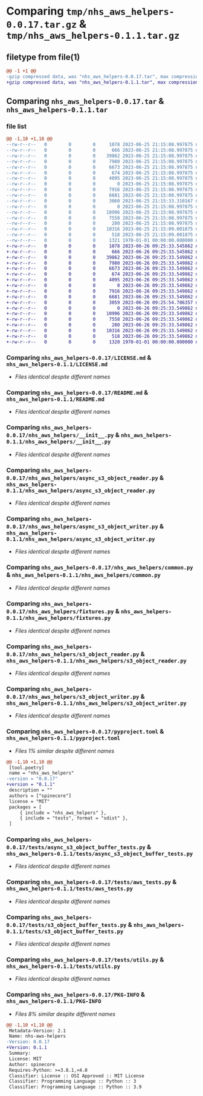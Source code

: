 # Comparing `tmp/nhs_aws_helpers-0.0.17.tar.gz` & `tmp/nhs_aws_helpers-0.1.1.tar.gz`

## filetype from file(1)

```diff
@@ -1 +1 @@
-gzip compressed data, was "nhs_aws_helpers-0.0.17.tar", max compression
+gzip compressed data, was "nhs_aws_helpers-0.1.1.tar", max compression
```

## Comparing `nhs_aws_helpers-0.0.17.tar` & `nhs_aws_helpers-0.1.1.tar`

### file list

```diff
@@ -1,18 +1,18 @@
--rw-r--r--   0        0        0     1078 2023-06-25 21:15:08.997875 nhs_aws_helpers-0.0.17/LICENSE.md
--rw-r--r--   0        0        0      666 2023-06-25 21:15:08.997875 nhs_aws_helpers-0.0.17/README.md
--rw-r--r--   0        0        0    39862 2023-06-25 21:15:08.997875 nhs_aws_helpers-0.0.17/nhs_aws_helpers/__init__.py
--rw-r--r--   0        0        0     7980 2023-06-25 21:15:08.997875 nhs_aws_helpers-0.0.17/nhs_aws_helpers/async_s3_object_reader.py
--rw-r--r--   0        0        0     6673 2023-06-25 21:15:08.997875 nhs_aws_helpers-0.0.17/nhs_aws_helpers/async_s3_object_writer.py
--rw-r--r--   0        0        0      674 2023-06-25 21:15:08.997875 nhs_aws_helpers-0.0.17/nhs_aws_helpers/common.py
--rw-r--r--   0        0        0     4095 2023-06-25 21:15:08.997875 nhs_aws_helpers-0.0.17/nhs_aws_helpers/fixtures.py
--rw-r--r--   0        0        0        0 2023-06-25 21:15:08.997875 nhs_aws_helpers-0.0.17/nhs_aws_helpers/py.typed
--rw-r--r--   0        0        0     7916 2023-06-25 21:15:08.997875 nhs_aws_helpers-0.0.17/nhs_aws_helpers/s3_object_reader.py
--rw-r--r--   0        0        0     6681 2023-06-25 21:15:08.997875 nhs_aws_helpers-0.0.17/nhs_aws_helpers/s3_object_writer.py
--rw-r--r--   0        0        0     3060 2023-06-25 21:15:33.310167 nhs_aws_helpers-0.0.17/pyproject.toml
--rw-r--r--   0        0        0        0 2023-06-25 21:15:08.997875 nhs_aws_helpers-0.0.17/tests/__init__.py
--rw-r--r--   0        0        0    10996 2023-06-25 21:15:08.997875 nhs_aws_helpers-0.0.17/tests/async_s3_object_buffer_tests.py
--rw-r--r--   0        0        0     7558 2023-06-25 21:15:08.997875 nhs_aws_helpers-0.0.17/tests/aws_tests.py
--rw-r--r--   0        0        0      280 2023-06-25 21:15:08.997875 nhs_aws_helpers-0.0.17/tests/conftest.py
--rw-r--r--   0        0        0    10316 2023-06-25 21:15:09.001875 nhs_aws_helpers-0.0.17/tests/s3_object_buffer_tests.py
--rw-r--r--   0        0        0      518 2023-06-25 21:15:09.001875 nhs_aws_helpers-0.0.17/tests/utils.py
--rw-r--r--   0        0        0     1321 1970-01-01 00:00:00.000000 nhs_aws_helpers-0.0.17/PKG-INFO
+-rw-r--r--   0        0        0     1078 2023-06-26 09:25:33.545862 nhs_aws_helpers-0.1.1/LICENSE.md
+-rw-r--r--   0        0        0      666 2023-06-26 09:25:33.545862 nhs_aws_helpers-0.1.1/README.md
+-rw-r--r--   0        0        0    39862 2023-06-26 09:25:33.549862 nhs_aws_helpers-0.1.1/nhs_aws_helpers/__init__.py
+-rw-r--r--   0        0        0     7980 2023-06-26 09:25:33.549862 nhs_aws_helpers-0.1.1/nhs_aws_helpers/async_s3_object_reader.py
+-rw-r--r--   0        0        0     6673 2023-06-26 09:25:33.549862 nhs_aws_helpers-0.1.1/nhs_aws_helpers/async_s3_object_writer.py
+-rw-r--r--   0        0        0      674 2023-06-26 09:25:33.549862 nhs_aws_helpers-0.1.1/nhs_aws_helpers/common.py
+-rw-r--r--   0        0        0     4095 2023-06-26 09:25:33.549862 nhs_aws_helpers-0.1.1/nhs_aws_helpers/fixtures.py
+-rw-r--r--   0        0        0        0 2023-06-26 09:25:33.549862 nhs_aws_helpers-0.1.1/nhs_aws_helpers/py.typed
+-rw-r--r--   0        0        0     7916 2023-06-26 09:25:33.549862 nhs_aws_helpers-0.1.1/nhs_aws_helpers/s3_object_reader.py
+-rw-r--r--   0        0        0     6681 2023-06-26 09:25:33.549862 nhs_aws_helpers-0.1.1/nhs_aws_helpers/s3_object_writer.py
+-rw-r--r--   0        0        0     3059 2023-06-26 09:25:54.786357 nhs_aws_helpers-0.1.1/pyproject.toml
+-rw-r--r--   0        0        0        0 2023-06-26 09:25:33.549862 nhs_aws_helpers-0.1.1/tests/__init__.py
+-rw-r--r--   0        0        0    10996 2023-06-26 09:25:33.549862 nhs_aws_helpers-0.1.1/tests/async_s3_object_buffer_tests.py
+-rw-r--r--   0        0        0     7558 2023-06-26 09:25:33.549862 nhs_aws_helpers-0.1.1/tests/aws_tests.py
+-rw-r--r--   0        0        0      280 2023-06-26 09:25:33.549862 nhs_aws_helpers-0.1.1/tests/conftest.py
+-rw-r--r--   0        0        0    10316 2023-06-26 09:25:33.549862 nhs_aws_helpers-0.1.1/tests/s3_object_buffer_tests.py
+-rw-r--r--   0        0        0      518 2023-06-26 09:25:33.549862 nhs_aws_helpers-0.1.1/tests/utils.py
+-rw-r--r--   0        0        0     1320 1970-01-01 00:00:00.000000 nhs_aws_helpers-0.1.1/PKG-INFO
```

### Comparing `nhs_aws_helpers-0.0.17/LICENSE.md` & `nhs_aws_helpers-0.1.1/LICENSE.md`

 * *Files identical despite different names*

### Comparing `nhs_aws_helpers-0.0.17/README.md` & `nhs_aws_helpers-0.1.1/README.md`

 * *Files identical despite different names*

### Comparing `nhs_aws_helpers-0.0.17/nhs_aws_helpers/__init__.py` & `nhs_aws_helpers-0.1.1/nhs_aws_helpers/__init__.py`

 * *Files identical despite different names*

### Comparing `nhs_aws_helpers-0.0.17/nhs_aws_helpers/async_s3_object_reader.py` & `nhs_aws_helpers-0.1.1/nhs_aws_helpers/async_s3_object_reader.py`

 * *Files identical despite different names*

### Comparing `nhs_aws_helpers-0.0.17/nhs_aws_helpers/async_s3_object_writer.py` & `nhs_aws_helpers-0.1.1/nhs_aws_helpers/async_s3_object_writer.py`

 * *Files identical despite different names*

### Comparing `nhs_aws_helpers-0.0.17/nhs_aws_helpers/common.py` & `nhs_aws_helpers-0.1.1/nhs_aws_helpers/common.py`

 * *Files identical despite different names*

### Comparing `nhs_aws_helpers-0.0.17/nhs_aws_helpers/fixtures.py` & `nhs_aws_helpers-0.1.1/nhs_aws_helpers/fixtures.py`

 * *Files identical despite different names*

### Comparing `nhs_aws_helpers-0.0.17/nhs_aws_helpers/s3_object_reader.py` & `nhs_aws_helpers-0.1.1/nhs_aws_helpers/s3_object_reader.py`

 * *Files identical despite different names*

### Comparing `nhs_aws_helpers-0.0.17/nhs_aws_helpers/s3_object_writer.py` & `nhs_aws_helpers-0.1.1/nhs_aws_helpers/s3_object_writer.py`

 * *Files identical despite different names*

### Comparing `nhs_aws_helpers-0.0.17/pyproject.toml` & `nhs_aws_helpers-0.1.1/pyproject.toml`

 * *Files 1% similar despite different names*

```diff
@@ -1,10 +1,10 @@
 [tool.poetry]
 name = "nhs_aws_helpers"
-version = "0.0.17"
+version = "0.1.1"
 description = ""
 authors = ["spinecore"]
 license = "MIT"
 packages = [
     { include = "nhs_aws_helpers" },
     { include = "tests", format = "sdist" },
 ]
```

### Comparing `nhs_aws_helpers-0.0.17/tests/async_s3_object_buffer_tests.py` & `nhs_aws_helpers-0.1.1/tests/async_s3_object_buffer_tests.py`

 * *Files identical despite different names*

### Comparing `nhs_aws_helpers-0.0.17/tests/aws_tests.py` & `nhs_aws_helpers-0.1.1/tests/aws_tests.py`

 * *Files identical despite different names*

### Comparing `nhs_aws_helpers-0.0.17/tests/s3_object_buffer_tests.py` & `nhs_aws_helpers-0.1.1/tests/s3_object_buffer_tests.py`

 * *Files identical despite different names*

### Comparing `nhs_aws_helpers-0.0.17/tests/utils.py` & `nhs_aws_helpers-0.1.1/tests/utils.py`

 * *Files identical despite different names*

### Comparing `nhs_aws_helpers-0.0.17/PKG-INFO` & `nhs_aws_helpers-0.1.1/PKG-INFO`

 * *Files 8% similar despite different names*

```diff
@@ -1,10 +1,10 @@
 Metadata-Version: 2.1
 Name: nhs-aws-helpers
-Version: 0.0.17
+Version: 0.1.1
 Summary: 
 License: MIT
 Author: spinecore
 Requires-Python: >=3.8.1,<4.0
 Classifier: License :: OSI Approved :: MIT License
 Classifier: Programming Language :: Python :: 3
 Classifier: Programming Language :: Python :: 3.9
```

